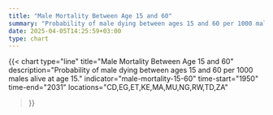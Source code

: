 ```yaml
---
title: "Male Mortality Between Age 15 and 60"
summary: "Probability of male dying between ages 15 and 60 per 1000 males alive at age 15"
date: 2025-04-05T14:25:59+03:00
type: chart
---
```


{{< chart
    type="line"
    title="Male Mortality Between Age 15 and 60"
    description="Probability of male dying between ages 15 and 60 per 1000 males alive at age 15."
    indicator="male-mortality-15-60"
    time-start="1950"
    time-end="2031"
    locations="CD,EG,ET,KE,MA,MU,NG,RW,TD,ZA"
>}}
